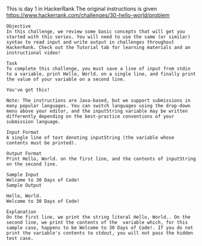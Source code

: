 This is day 1 in HackerRank
The original instructions is given https://www.hackerrank.com/challenges/30-hello-world/problem

    Objective
    In this challenge, we review some basic concepts that will get you started with this series. You will need to use the same (or similar) syntax to read input and write output in challenges throughout HackerRank. Check out the Tutorial tab for learning materials and an instructional video!

    Task
    To complete this challenge, you must save a line of input from stdin to a variable, print Hello, World. on a single line, and finally print the value of your variable on a second line.

    You've got this!

    Note: The instructions are Java-based, but we support submissions in many popular languages. You can switch languages using the drop-down menu above your editor, and the inputString variable may be written differently depending on the best-practice conventions of your submission language.

    Input Format
    A single line of text denoting inputString (the variable whose contents must be printed).

    Output Format
    Print Hello, World. on the first line, and the contents of inputString on the second line.

    Sample Input
    Welcome to 30 Days of Code!
    Sample Output
    
    Hello, World. 
    Welcome to 30 Days of Code!

    Explanation
    On the first line, we print the string literal Hello, World.. On the second line, we print the contents of the  variable which, for this sample case, happens to be Welcome to 30 Days of Code!. If you do not print the variable's contents to stdout, you will not pass the hidden test case.